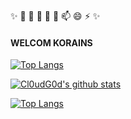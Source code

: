 
✨ 🔭 🌱 👯 🤔 💬 📫 😄 ⚡ ✨

#### WELCOM KORAINS

[![Top Langs](https://github-readme-stats.vercel.app/api/top-langs/?username=kora-KR)](https://github.com/anuraghazra/github-readme-stats)

[![Cl0udG0d's github stats](https://github-readme-stats.vercel.app/api?username=kora-KR&show_icons=true&bg_color=#e66347,#af5679,#904e95)](https://github.com/anuraghazra/github-readme-stats)


[![Top Langs](https://github-readme-stats.vercel.app/api/top-langs/?username=kora-KR&layout=compact)](https://github.com/anuraghazra/github-readme-stats)
